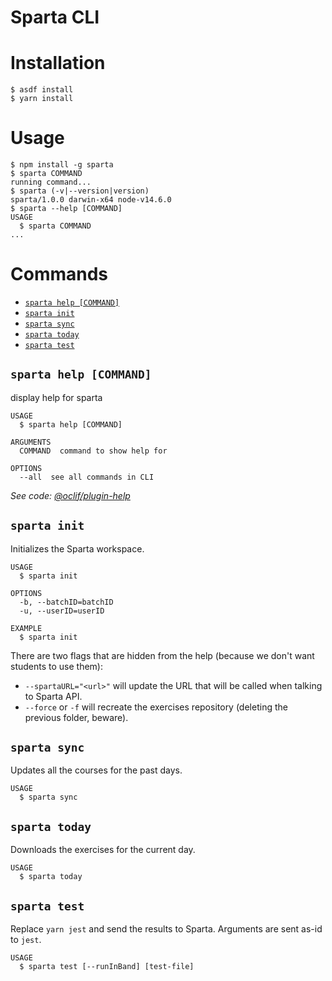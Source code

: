 # Sparta CLI

# Installation

```
$ asdf install
$ yarn install
```

# Usage

<!-- usage -->

```sh-session
$ npm install -g sparta
$ sparta COMMAND
running command...
$ sparta (-v|--version|version)
sparta/1.0.0 darwin-x64 node-v14.6.0
$ sparta --help [COMMAND]
USAGE
  $ sparta COMMAND
...
```

<!-- usagestop -->

# Commands

<!-- commands -->

- [`sparta help [COMMAND]`](#sparta-help-command)
- [`sparta init`](#sparta-init)
- [`sparta sync`](#sparta-sync)
- [`sparta today`](#sparta-today)
- [`sparta test`](#sparta-test)

## `sparta help [COMMAND]`

display help for sparta

```
USAGE
  $ sparta help [COMMAND]

ARGUMENTS
  COMMAND  command to show help for

OPTIONS
  --all  see all commands in CLI
```

_See code: [@oclif/plugin-help](https://github.com/oclif/plugin-help/blob/v3.2.0/src/commands/help.ts)_

## `sparta init`

Initializes the Sparta workspace.

```
USAGE
  $ sparta init

OPTIONS
  -b, --batchID=batchID
  -u, --userID=userID

EXAMPLE
  $ sparta init
```

There are two flags that are hidden from the help (because we don't want students to use them):

- `--spartaURL="<url>"` will update the URL that will be called when talking to Sparta API.
- `--force` or `-f` will recreate the exercises repository (deleting the previous folder, beware).

## `sparta sync`

Updates all the courses for the past days.

```
USAGE
  $ sparta sync
```

## `sparta today`

Downloads the exercises for the current day.

```
USAGE
  $ sparta today
```

## `sparta test`

Replace `yarn jest` and send the results to Sparta.
Arguments are sent as-id to `jest`.

```
USAGE
  $ sparta test [--runInBand] [test-file]
```

<!-- commandsstop -->
